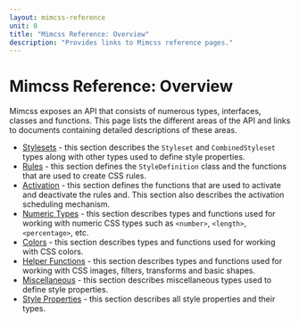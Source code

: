 ```yaml
---
layout: mimcss-reference
unit: 0
title: "Mimcss Reference: Overview"
description: "Provides links to Mimcss reference pages."
---
```


# Mimcss Reference: Overview

Mimcss exposes an API that consists of numerous types, interfaces, classes and functions. This page lists the different areas of the API and links to documents containing detailed descriptions of these areas.


- [Stylesets](mimcss-reference-stylesets.html) - this section describes the `Styleset` and `CombinedStyleset` types along with other types used to define style properties.
- [Rules](mimcss-reference-rules.html) - this section defines the `StyleDefinition` class and the functions that are used to create CSS rules.
- [Activation](mimcss-reference-activation.html) - this section defines the functions that are used to activate and deactivate the rules and. This section also describes the activation scheduling mechanism.
- [Numeric Types](mimcss-reference-numeric-types.html) - this section describes types and functions used for working with numeric CSS types such as `<number>`, `<length>`, `<percentage>`, etc.
- [Colors](mimcss-reference-colors.html) - this section describes types and functions used for working with CSS colors.
- [Helper Functions](mimcss-reference-helper-functions.html) - this section describes types and functions used for working with CSS images, filters, transforms and basic shapes.
- [Miscellaneous](mimcss-reference-miscellaneous.html) - this section describes miscellaneous types used to define style properties.
- [Style Properties](mimcss-reference-style-properties.html) - this section describes all style properties and their types.

